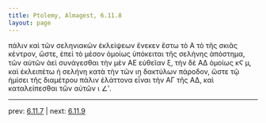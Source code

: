 ```yaml
---
title: Ptolemy, Almagest, 6.11.8
layout: page
---
```


πάλιν καὶ τῶν σεληνιακῶν ἐκλείψεων ἕνεκεν ἔστω τὸ Α τὸ τῆς σκιᾶς κέντρον, ὥστε, ἐπεὶ τὸ μέσον ὁμοίως ὑπόκειται τῆς σελήνης ἀπόστημα, τῶν αὐτῶν ἀεὶ συνάγεσθαι τὴν μὲν ΑΕ εὐθεῖαν ξ, τὴν δὲ ΑΔ ὁμοίως κϚ μ, καὶ ἐκλειπέτω ἡ σελήνη κατὰ τὴν τῶν ιη δακτύλων πάροδον, ὥστε τῷ ἡμίσει τῆς διαμέτρου πάλιν ἐλάττονα εἶναι τὴν ΑΓ τῆς ΑΔ, καὶ καταλείπεσθαι τῶν αὐτῶν ι ∠ʹ. 

---

prev: [6.11.7](../6.11.7/) | next: [6.11.9](../6.11.9/)

